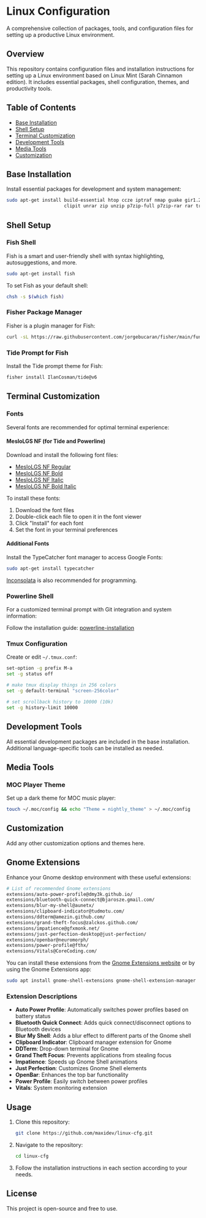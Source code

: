 # Linux Configuration

A comprehensive collection of packages, tools, and configuration files for setting up a productive Linux environment.

## Overview

This repository contains configuration files and installation instructions for setting up a Linux environment based on Linux Mint (Sarah Cinnamon edition). It includes essential packages, shell configuration, themes, and productivity tools.

## Table of Contents

- [Base Installation](#base-installation)
- [Shell Setup](#shell-setup)
- [Terminal Customization](#terminal-customization)
- [Development Tools](#development-tools)
- [Media Tools](#media-tools)
- [Customization](#customization)

## Base Installation

Install essential packages for development and system management:

```bash
sudo apt-get install build-essential htop ccze iptraf nmap guake gir1.2-gtop-2.0 tmux \
                     clipit unrar zip unzip p7zip-full p7zip-rar rar tree netcat git httpie
```

## Shell Setup

### Fish Shell

Fish is a smart and user-friendly shell with syntax highlighting, autosuggestions, and more.

```bash
sudo apt-get install fish
```

To set Fish as your default shell:

```bash
chsh -s $(which fish)
```

### Fisher Package Manager

Fisher is a plugin manager for Fish:

```bash
curl -sL https://raw.githubusercontent.com/jorgebucaran/fisher/main/functions/fisher.fish | source && fisher install jorgebucaran/fisher
```

### Tide Prompt for Fish

Install the Tide prompt theme for Fish:

```bash
fisher install IlanCosman/tide@v6
```

## Terminal Customization

### Fonts

Several fonts are recommended for optimal terminal experience:

#### MesloLGS NF (for Tide and Powerline)

Download and install the following font files:
- [MesloLGS NF Regular](https://github.com/IlanCosman/tide/blob/assets/fonts/mesloLGS_NF_regular.ttf?raw=true)
- [MesloLGS NF Bold](https://github.com/IlanCosman/tide/blob/assets/fonts/mesloLGS_NF_bold.ttf?raw=true)
- [MesloLGS NF Italic](https://github.com/IlanCosman/tide/blob/assets/fonts/mesloLGS_NF_italic.ttf?raw=true)
- [MesloLGS NF Bold Italic](https://github.com/IlanCosman/tide/blob/assets/fonts/mesloLGS_NF_bold_italic.ttf?raw=true)

To install these fonts:
1. Download the font files
2. Double-click each file to open it in the font viewer
3. Click "Install" for each font
4. Set the font in your terminal preferences

#### Additional Fonts

Install the TypeCatcher font manager to access Google Fonts:

```bash
sudo apt-get install typecatcher
```

[Inconsolata](http://levien.com/type/myfonts/inconsolata.html) is also recommended for programming.

### Powerline Shell

For a customized terminal prompt with Git integration and system information:

Follow the installation guide: [powerline-installation](https://github.com/maxidev/powerline-installation)

### Tmux Configuration

Create or edit `~/.tmux.conf`:

```bash
set-option -g prefix M-a
set -g status off

# make tmux display things in 256 colors
set -g default-terminal "screen-256color"

# set scrollback history to 10000 (10k)
set -g history-limit 10000
```

## Development Tools

All essential development packages are included in the base installation. Additional language-specific tools can be installed as needed.

## Media Tools

### MOC Player Theme

Set up a dark theme for MOC music player:

```bash
touch ~/.moc/config && echo "Theme = nightly_theme" > ~/.moc/config
```

## Customization

Add any other customization options and themes here.

## Gnome Extensions

Enhance your Gnome desktop environment with these useful extensions:

```bash
# List of recommended Gnome extensions
extensions/auto-power-profile@dmy3k.github.io/
extensions/bluetooth-quick-connect@bjarosze.gmail.com/
extensions/blur-my-shell@aunetx/
extensions/clipboard-indicator@tudmotu.com/
extensions/ddterm@amezin.github.com/
extensions/grand-theft-focus@zalckos.github.com/
extensions/impatience@gfxmonk.net/
extensions/just-perfection-desktop@just-perfection/
extensions/openbar@neuromorph/
extensions/power-profile@fthx/
extensions/Vitals@CoreCoding.com/
```

You can install these extensions from the [Gnome Extensions website](https://extensions.gnome.org/) or by using the Gnome Extensions app:

```bash
sudo apt install gnome-shell-extensions gnome-shell-extension-manager
```

### Extension Descriptions

- **Auto Power Profile**: Automatically switches power profiles based on battery status
- **Bluetooth Quick Connect**: Adds quick connect/disconnect options to Bluetooth devices
- **Blur My Shell**: Adds a blur effect to different parts of the Gnome shell
- **Clipboard Indicator**: Clipboard manager extension for Gnome
- **DDTerm**: Drop-down terminal for Gnome
- **Grand Theft Focus**: Prevents applications from stealing focus
- **Impatience**: Speeds up Gnome Shell animations
- **Just Perfection**: Customizes Gnome Shell elements
- **OpenBar**: Enhances the top bar functionality
- **Power Profile**: Easily switch between power profiles
- **Vitals**: System monitoring extension

## Usage

1. Clone this repository:
   ```bash
   git clone https://github.com/maxidev/linux-cfg.git
   ```

2. Navigate to the repository:
   ```bash
   cd linux-cfg
   ```

3. Follow the installation instructions in each section according to your needs.

## License

This project is open-source and free to use.